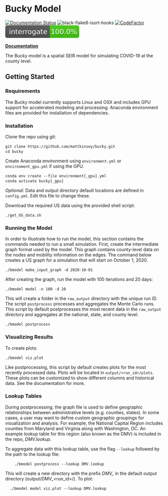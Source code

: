 # Bucky Model 
[![Documentation Status](https://readthedocs.org/projects/docs/badge/?version=latest)](https://bucky.readthedocs.io/en/latest/)
![black-flake8-isort-hooks](https://github.com/mattkinsey/bucky/workflows/black-flake8-isort-hooks/badge.svg)
[![CodeFactor](https://www.codefactor.io/repository/github/mattkinsey/bucky/badge/master)](https://www.codefactor.io/repository/github/mattkinsey/bucky/overview/master)
![Interrogate](docs/source/_static/interrogate_badge.svg)

**[Documentation](https://bucky.readthedocs.io/en/latest/)** 

The Bucky model is a spatial SEIR model for simulating COVID-19 at the county level. 

## Getting Started

### Requirements
The Bucky model currently supports Linux and OSX and includes GPU support for accelerated modeling and processing. Anaconda environment files are provided for installation of dependencies. 

### Installation
Clone the repo using git:

```console
git clone https://github.com/mattkinsey/bucky.git
cd bucky
```

Create Anaconda environment using `environment.yml` or `environment_gpu.yml` if using the GPU.

```console
conda env create --file environment[_gpu].yml
conda activate bucky[_gpu]
```

*Optional*: Data and output directory default locations are defined in `config.yml`. Edit this file to change these.

Download the required US data using the provided shell script:

```console
./get_US_data.sh
```

### Running the Model
In order to illustrate how to run the model, this section contains the commands needed to run a small simulation. First, create the intermediate graph format used by the model. This graph contains county-level data on the nodes and mobility information on the edges. The command below creates a US graph for a simulation that will start on October 1, 2020. 

```console
./bmodel make_input_graph -d 2020-10-01
```

After creating the graph, run the model with 100 iterations and 20 days:

```console
./bmodel model -n 100 -d 20
```

This will create a folder in the `raw_output` directory with the unique run ID. The script `postprocess` processes and aggregates the Monte Carlo runs. This script by default postprocesses the most recent data in the `raw_output` directory and aggregates at the national, state, and county level.

```console
./bmodel postprocess
```

### Visualizing Results
To create plots:

```console
./bmodel viz.plot
```

Like postprocessing, this script by default creates plots for the most recently processed data. Plots will be located in `output/<run_id>/plots`. These plots can be customized to show different columns and historical data. See the documentation for more.

### Lookup Tables
During postprocessing, the graph file is used to define geographic relationships between administrative levels (e.g. counties, states). In some cases, a user may want to define custom geographic groupings for visualization and analysis. For example, the National Capital Region includes counties from Maryland and Virginia along with Washington, DC. An example lookup table for this region (also known as the DMV) is included in the repo, *DMV.lookup*. 

To aggregate data with this lookup table, use the flag `--lookup` followed by the path to the lookup file:

```console
    ./bmodel postprocess --lookup DMV.lookup
```
This will create a new directory with the prefix *DMV_* in the default output directory (output/DMV_<run_id>/). To plot:

```console
  ./bmodel model viz.plot --lookup DMV.lookup
```
